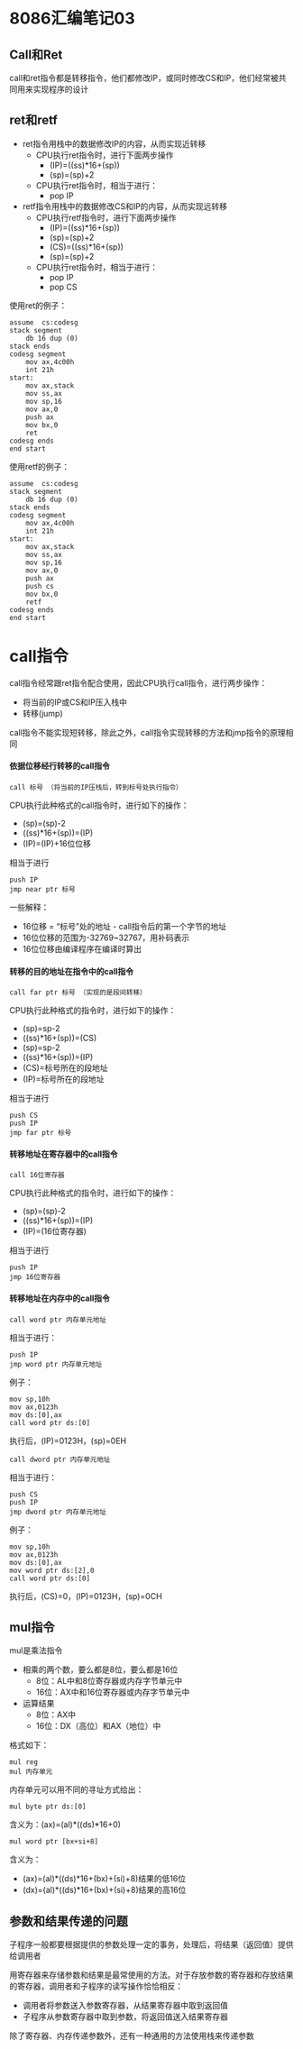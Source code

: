 # 8086汇编笔记03

## Call和Ret

call和ret指令都是转移指令，他们都修改IP，或同时修改CS和IP，他们经常被共同用来实现程序的设计

## ret和retf

- ret指令用栈中的数据修改IP的内容，从而实现近转移
  - CPU执行ret指令时，进行下面两步操作
    - (IP)=((ss)*16+(sp))
    - (sp)=(sp)+2
  - CPU执行ret指令时，相当于进行：
    - pop IP
- retf指令用栈中的数据修改CS和IP的内容，从而实现远转移
  - CPU执行retf指令时，进行下面两步操作
    - (IP)=((ss)*16+(sp))
    - (sp)=(sp)+2
    - (CS)=((ss)*16+(sp))
    - (sp)=(sp)+2
  - CPU执行ret指令时，相当于进行：
    - pop IP
    - pop CS

使用ret的例子：

```assembly
assume  cs:codesg
stack segment
    db 16 dup (0)
stack ends
codesg segment
    mov ax,4c00h
    int 21h
start:
    mov ax,stack
    mov ss,ax
    mov sp,16
    mov ax,0
    push ax
    mov bx,0
    ret
codesg ends
end start
```

使用retf的例子：

```assembly
assume  cs:codesg
stack segment
    db 16 dup (0)
stack ends
codesg segment
    mov ax,4c00h
    int 21h
start:
    mov ax,stack
    mov ss,ax
    mov sp,16
    mov ax,0
    push ax
    push cs
    mov bx,0
    retf
codesg ends
end start
```

# call指令

call指令经常跟ret指令配合使用，因此CPU执行call指令，进行两步操作：

- 将当前的IP或CS和IP压入栈中
- 转移(jump)

call指令不能实现短转移，除此之外，call指令实现转移的方法和jmp指令的原理相同

#### 依据位移经行转移的call指令

```assembly
call 标号 （将当前的IP压栈后，转到标号处执行指令）
```

CPU执行此种格式的call指令时，进行如下的操作：

- (sp)=(sp)-2
- ((ss)*16+(sp))=(IP)
- (IP)=(IP)+16位位移

相当于进行

```assembly
push IP
jmp near ptr 标号
```

一些解释：

- 16位移 = “标号”处的地址 - call指令后的第一个字节的地址
- 16位位移的范围为-32769~32767，用补码表示
- 16位位移由编译程序在编译时算出

#### 转移的目的地址在指令中的call指令

```assembly
call far ptr 标号 （实现的是段间转移）
```

CPU执行此种格式的指令时，进行如下的操作：

- (sp)=sp-2
- ((ss)*16+(sp))=(CS)
- (sp)=sp-2
- ((ss)*16+(sp))=(IP)
- (CS)=标号所在的段地址
- (IP)=标号所在的段地址

相当于进行

```assembly
push CS
push IP
jmp far ptr 标号
```

#### 转移地址在寄存器中的call指令

```assembly
call 16位寄存器
```

CPU执行此种格式的指令时，进行如下的操作：

- (sp)=(sp)-2
- ((ss)*16+(sp))=(IP)
- (IP)=(16位寄存器)

相当于进行

```assembly
push IP
jmp 16位寄存器
```

#### 转移地址在内存中的call指令

```assembly
call word ptr 内存单元地址
```

相当于进行：

```assembly
push IP
jmp word ptr 内存单元地址
```

例子：

```assembly
mov sp,10h
mov ax,0123h
mov ds:[0],ax
call word ptr ds:[0]
```

执行后，(IP)=0123H，(sp)=0EH

```assembly
call dword ptr 内存单元地址
```

相当于进行：

```assembly
push CS
push IP
jmp dword ptr 内存单元地址
```

例子：

```assembly
mov sp,10h
mov ax,0123h
mov ds:[0],ax
mov word ptr ds:[2],0
call word ptr ds:[0]
```

执行后，(CS)=0，(IP)=0123H，(sp)=0CH 

## mul指令

mul是乘法指令

- 相乘的两个数，要么都是8位，要么都是16位
  - 8位：AL中和8位寄存器或内存字节单元中
  - 16位：AX中和16位寄存器或内存字节单元中
- 运算结果
  - 8位：AX中
  - 16位：DX（高位）和AX（地位）中

格式如下：

```assembly
mul reg
mul	内存单元
```

内存单元可以用不同的寻址方式给出：

```assembly
mul byte ptr ds:[0]
```

含义为：(ax)=(al)\*((ds)\*16+0)

```assembly
mul word ptr [bx+si+8]
```

含义为：

- (ax)=(al)\*((ds)\*16+(bx)+(si)+8)结果的低16位
- (dx)=(al)\*((ds)\*16+(bx)+(si)+8)结果的高16位

## 参数和结果传递的问题

子程序一般都要根据提供的参数处理一定的事务，处理后，将结果（返回值）提供给调用者

用寄存器来存储参数和结果是最常使用的方法。对于存放参数的寄存器和存放结果的寄存器，调用者和子程序的读写操作恰恰相反：

- 调用者将参数送入参数寄存器，从结果寄存器中取到返回值
- 子程序从参数寄存器中取到参数，将返回值送入结果寄存器

除了寄存器、内存传递参数外，还有一种通用的方法使用栈来传递参数